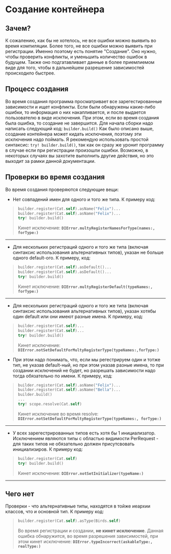 # Создание контейнера

## Зачем?
К сожалению, как бы не хотелось, не все ошибки можно выявить во время компиляции. Более того, не все ошибки можно выявить при регистрации. Именно поэтому есть понятие "Создание". Оно нужно, чтобы проверить конфликты, и уменьшить количество ошибок в будущем. Также оно подгатавливает данные в более приемлиемом виде для того, чтобы в дальнейшем разрешение зависимостей происходило быстрее.

## Процесс создания
Во время создания программа просматривает все зарегестированные зависимости и ищет конфликты. Если были обнаружены какие-либо ошибки, то информация о них накапливается, и после выдается пользователю в виде исключения. При этом, если во время создания была ошибка, то создание не завершится.
Для начала сборки надо написать следующий код: `builder.build()`
Как было описано выше, создание контейнера может кидать исключения, поэтому эти исключения надо поймать.
Я рекомендую использовать простой синтаксис: `try! builder.build()`, так как он сразу же уронит программу в случае если при регистрации произошли ошибки. Возможно, в некоторых случаях вы захотите выполнить другие действия, но это выходит за рамки данной документации.

## Проверки во время создания
Во время создания проверяются следующие вещи:
* Нет совпадений имен для одного и того же типа. К примеру код:
> ```Swift
> builder.register(Cat.self).asName("Felix")...
> builder.register(Cat.self).asName("Felix")...
> try! builder.build()
> ```
> Кинет исключение: **`DIError.multyRegisterNamesForType(names:, forType:)`**  
***

* Для нескольких регистраций одного и того же типа (включая синтаксис использования альтернативных типов), указан не больше одного default-ого. К примеру, код:
> ```Swift
> builder.register(Cat.self).asDefault()...
> builder.register(Cat.self).asDefault()...
> try! builder.build()
> ```
> Кинет исключение: **`DIError.multyRegisterDefault(typeNames:, forType:)`**
***

* Для нескольких регистраций одного и того же типа (включая синтаксис использования альтернативных типов), указан хотябы один default или они имеют разные имена. К примеру, код:
> ```Swift
> builder.register(Cat.self)...
> builder.register(Cat.self)...
> try! builder.build()
> ```
> Кинет исключение: **`DIError.notSetDefaultForMultyRegisterType(typeNames:,forType:)`**

* При этом надо понимать, что, если мы регестрируем один и тотже тип, не указав default-ный, но при этом указав разные имена, то при создании исключений не будет, но разрешать зависимости надо тогда обязательно по имени. К примеру, код:
> ```Swift
> builder.register(Cat.self).asName("Felix")...
> builder.register(Cat.self).asName("Bella")...
> builder.build()
> ...
> try! scope.resolve(Cat.self)
> ```
> Кинет исключение во время resolve: **`DIError.notSetDefaultForMultyRegisterType(typeNames:, forType:)`**
***

* У всех зарегестрированных типов есть хотя бы 1 инициализатор. Исключением являются типы с областью видимости PerRequest - для таких типов не обязательно должен присутсвовать инициализиров. К примеру код:
> ```Swift
> builder.register(Cat.self)
> try! builder.build()
> ```  
> Кинет исключение: **`DIError.notSetInitializer(typeName:)`**
***


## Чего нет
Проверки - что альтернативные типы, находятся в тойже иеархии классов, что и основной тип. К примеру код:
> ```Swift
> builder.register(Cat.self).asType(Birds.self)
> ```  
> Во время регистрации и создании, **не кинет исключение**. Данная ошибка обнаружится, во время разрешения зависимостей, при этом кинет исключение: **`DIError.typeIncorrect(askableType:, realType:)`**


